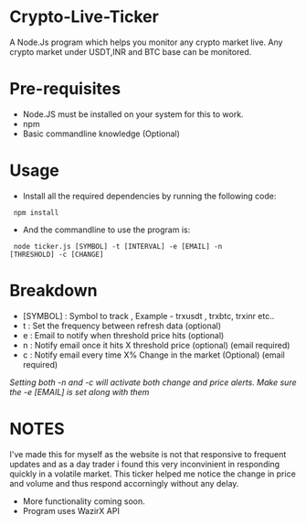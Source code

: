 # Crypto-Live-Ticker
 A Node.Js program which helps you monitor any crypto market live. Any crypto market under USDT,INR and BTC base can be monitored.

# Pre-requisites

- Node.JS must be installed on your system for this to work.
- npm 
- Basic commandline knowledge (Optional)

# Usage

- Install all the required dependencies by running the following code:

<code> npm install </code>

- And the commandline to use the program is:

<code> node ticker.js [SYMBOL] -t [INTERVAL] -e [EMAIL] -n [THRESHOLD] -c [CHANGE] </code>


# Breakdown

- [SYMBOL] : Symbol to track , Example - trxusdt , trxbtc, trxinr etc..
- t : Set the frequency between refresh data (optional)
- e : Email to notify when threshold price hits (optional)
- n : Notify email once it hits X threshold price (optional) (email required)
- c : Notify email every time  X% Change in the market (Optional) (email required)


<i>Setting both -n and -c will activate both change and price alerts. Make sure the -e [EMAIL] is set along with them</i>

# NOTES

I've made this for myself as the website is not that responsive to frequent updates and as a day trader i found this very inconvinient in responding quickly in a volatile market. This ticker helped me notice the change in price and volume and thus respond accorningly without any delay. 

- More functionality coming soon.
- Program uses WazirX API
